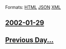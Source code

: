 
Formats: [HTML](2002/01/29/index.html)  [JSON](2002/01/29/index.json)  [XML](2002/01/29/index.xml)  

## [2002-01-29](/news/2002/01/29/index.md)

## [Previous Day...](/news/2002/01/28/index.md)

